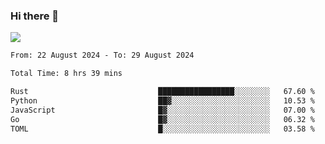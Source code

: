 ### Hi there 👋️

![](https://komarev.com/ghpvc/?username=Loner1024)

<!--START_SECTION:waka-->

```txt
From: 22 August 2024 - To: 29 August 2024

Total Time: 8 hrs 39 mins

Rust                             █████████████████░░░░░░░░   67.60 %
Python                           ██▓░░░░░░░░░░░░░░░░░░░░░░   10.53 %
JavaScript                       █▓░░░░░░░░░░░░░░░░░░░░░░░   07.00 %
Go                               █▓░░░░░░░░░░░░░░░░░░░░░░░   06.32 %
TOML                             █░░░░░░░░░░░░░░░░░░░░░░░░   03.58 %
```

<!--END_SECTION:waka-->



